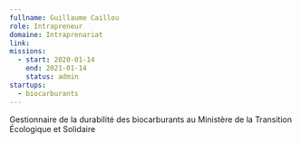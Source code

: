 ```yaml
---
fullname: Guillaume Caillou
role: Intrapreneur
domaine: Intraprenariat
link: 
missions:
  - start: 2020-01-14
    end: 2021-01-14
    status: admin
startups:
  - biocarburants
---
```

Gestionnaire de la durabilité des biocarburants au Ministère de la Transition Écologique et Solidaire

